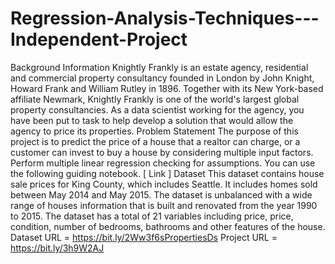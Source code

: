 # Regression-Analysis-Techniques---Independent-Project

Background Information
Knightly Frankly is an estate agency, residential and commercial property consultancy
founded in London by John Knight, Howard Frank and William Rutley in 1896.
Together with its New York-based affiliate Newmark, Knightly Frankly is one of the
world's largest global property consultancies.
As a data scientist working for the agency, you have been put to task to help develop a
solution that would allow the agency to price its properties.
Problem Statement
The purpose of this project is to predict the price of a house that a realtor can charge, or
a customer can invest to buy a house by considering multiple input factors. Perform
multiple linear regression checking for assumptions.
You can use the following guiding notebook. [ Link ]
Dataset
This dataset contains house sale prices for King County, which includes Seattle. It
includes homes sold between May 2014 and May 2015. The dataset is unbalanced with
a wide range of houses information that is built and renovated from the year 1990 to
2015. The dataset has a total of 21 variables including price, price, condition, number of
bedrooms, bathrooms and other features of the house.
Dataset URL = https://bit.ly/2Ww3f6sPropertiesDs
Project URL = https://bit.ly/3h9W2AJ
